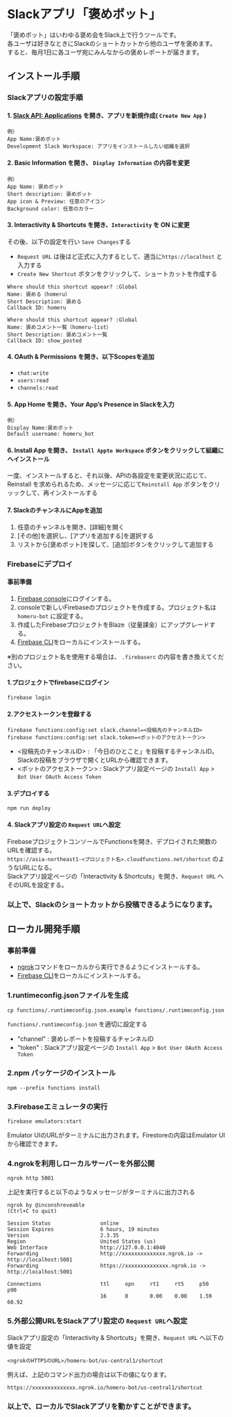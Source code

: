 # Slackアプリ「褒めボット」

「褒めボット」はいわゆる褒め会をSlack上で行うツールです。  
各ユーザは好きなときにSlackのショートカットから他のユーザを褒めます。  
すると、毎月1日に各ユーザ宛にみんなからの褒めレポートが届きます。  

## インストール手順

### Slackアプリの設定手順

#### 1. [Slack API: Applications](https://api.slack.com/apps) を開き、アプリを新規作成( `Create New App` )
```
例）
App Name:褒めボット
Development Slack Workspace: アプリをインストールしたい組織を選択
```

#### 2. Basic Information を開き、 `Display Information` の内容を変更
```
例）
App Name: 褒めボット
Short description: 褒めボット
App icon & Preview: 任意のアイコン
Background color: 任意のカラー
```

#### 3. Interactivity & Shortcuts を開き、`Interactivity` を ON に変更
その後、以下の設定を行い `Save Changes`する
   - `Request URL` は後ほど正式に入力するとして、適当に`https://localhost` と入力する
   - `Create New Shortcut` ボタンをクリックして、ショートカットを作成する

```
Where should this shortcut appear? :Global
Name: 褒める（homeru）
Short Description: 褒める
Callback ID: homeru
```

```
Where should this shortcut appear? :Global
Name: 褒めコメント一覧（homeru-list）
Short Description: 褒めコメント一覧
Callback ID: show_posted
```

#### 4. OAuth & Permissions を開き、以下Scopesを追加
 - `chat:write`
 - `users:read`
 - `channels:read`

 
#### 5. App Home を開き、Your App’s Presence in Slackを入力
```
例）
Display Name:褒めボット
Default username: homeru_bot
```

#### 6. Install App を開き、 `Install Appto Workspace` ボタンをクリックして組織にへインストール

一度、インストールすると、それ以後、APIの各設定を変更状況に応じて、Reinstall を求められるため、メッセージに応じて`Reinstall App` ボタンをクリッックして、再インストールする


#### 7. SlackのチャンネルにAppを追加
 1. 任意のチャンネルを開き、[詳細]を開く
 2. [その他]を選択し、[アプリを追加する]を選択する
 3. リストから[褒めボット]を探して、[追加]ボタンをクリックして追加する

### Firebaseにデプロイ

#### 事前準備

 1. [Firebase console](https://console.firebase.google.com/?hl=ja)にログインする。
 2. consoleで新しいFirebaseのプロジェクトを作成する。プロジェクト名は `homeru-bot` に設定する。
 3. 作成したFirebaseプロジェクトをBlaze（従量課金）にアップグレードする。
 4. [Firebase CLI](https://firebase.google.com/docs/functions/get-started?authuser=0)をローカルにインストールする。

※別のプロジェクト名を使用する場合は、 `.firebaserc` の内容を書き換えてください。

#### 1.プロジェクトでfirebaseにログイン
```
firebase login
```

#### 2.アクセストークンを登録する

```
firebase functions:config:set slack.channel=<投稿先のチャンネルID>
firebase functions:config:set slack.token=<ボットのアクセストークン>
```

 - <投稿先のチャンネルID> : 「今日のひとこと」を投稿するチャンネルID。Slackの投稿をブラウザで開くとURLから確認できます。
 - <ボットのアクセストークン> : Slackアプリ設定ページの `Install App` > `Bot User OAuth Access Token`

#### 3.デプロイする
```
npm run deploy
```

#### 4. Slackアプリ設定の `Request URL`へ設定

FirebaseプロジェクトコンソールでFunctionsを開き、デプロイされた関数のURLを確認する。  
`https://asia-northeast1-<プロジェクト名>.cloudfunctions.net/shortcut` のようなURLになる。  
Slackアプリ設定ページの「Interactivity & Shortcuts」を開き、`Request URL` へそのURLを設定する。

### 以上で、Slackのショートカットから投稿できるようになります。

## ローカル開発手順

### 事前準備
 - [ngrok](https://ngrok.com/)コマンドをローカルから実行できるようにインストールする。
 - [Firebase CLI](https://firebase.google.com/docs/functions/get-started?authuser=0)をローカルにインストールする。

### 1.runtimeconfig.jsonファイルを生成

```
cp functions/.runtimeconfig.json.example functions/.runtimeconfig.json
```

`functions/.runtimeconfig.json` を適切に設定する
 - "channel" : 褒めレポートを投稿するチャンネルID
 - "token" : Slackアプリ設定ページの `Install App` > `Bot User OAuth Access Token`

### 2.npm パッケージのインストール
```
npm --prefix functions install
```

### 3.Firebaseエミュレータの実行

```
firebase emulators:start
```

Emulator UIのURLがターミナルに出力されます。Firestoreの内容はEmulator UIから確認できます。

### 4.ngrokを利用しローカルサーバーを外部公開
```
ngrok http 5001
```
上記を実行すると以下のようなメッセージがターミナルに出力される
```
ngrok by @inconshreveable                                                           (Ctrl+C to quit)
                                                                                                    
Session Status                online                                                                
Session Expires               6 hours, 19 minutes                                                   
Version                       2.3.35                                                                
Region                        United States (us)                                                    
Web Interface                 http://127.0.0.1:4040                                                 
Forwarding                    http://xxxxxxxxxxxxxx.ngrok.io -> http://localhost:5001                 
Forwarding                    https://xxxxxxxxxxxxxx.ngrok.io -> http://localhost:5001                
                                                                                                    
Connections                   ttl     opn     rt1     rt5     p50     p90                           
                              16      0       0.00    0.00    1.59    60.92                         
```

### 5.外部公開URLをSlackアプリ設定の `Request URL`へ設定

Slackアプリ設定の「Interactivity & Shortcuts」を開き、`Request URL` へ以下の値を設定

```
<ngrokのHTTPSのURL>/homeru-bot/us-central1/shortcut
```

例えば、上記のコマンド出力の場合は以下の値になります。
```
https://xxxxxxxxxxxxxx.ngrok.io/homeru-bot/us-central1/shortcut
```
    
### 以上で、ローカルでSlackアプリを動かすことができます。

